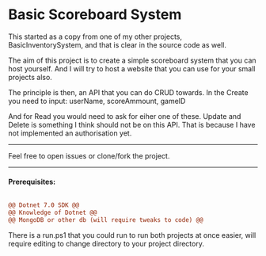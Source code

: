 # Basic Scoreboard System

This started as a copy from one of my other projects, BasicInventorySystem,
and that is clear in the source code as well.

The aim of this project is to create a simple scoreboard system that you can host yourself.
And I will try to host a website that you can use for your small projects also.

The principle is then, an API that you can do CRUD towards.
In the Create you need to input:
userName, scoreAmmount, gameID

And for Read you would need to ask for eiher one of these.
Update and Delete is something I think should not be on this API.
That is because I have not implemented an authorisation yet.


---

Feel free to open issues or clone/fork the project.

---

#### Prerequisites:

```diff

@@ Dotnet 7.0 SDK @@
@@ Knowledge of Dotnet @@
@@ MongoDB or other db (will require tweaks to code) @@

```
  
There is a run.ps1 that you could run to run both projects at once easier, will require editing to change directory to your project directory.
